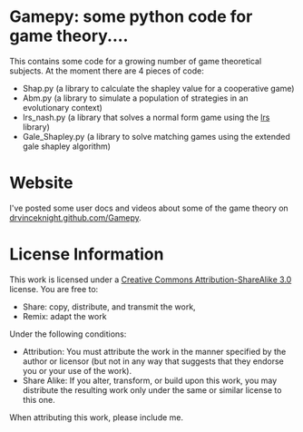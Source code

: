 # Gamepy: some python code for game theory....

This contains some code for a growing number of game theoretical subjects. At the moment there are 4 pieces of code:

- Shap.py (a library to calculate the shapley value for a cooperative game)
- Abm.py (a library to simulate a population of strategies in an evolutionary context)
- lrs_nash.py (a library that solves a normal form game using the [lrs](http://cgm.cs.mcgill.ca/~avis/C/lrs.html) library)
- Gale_Shapley.py (a library to solve matching games using the extended gale shapley algorithm)

# Website

I've posted some user docs and videos about some of the game theory on [drvinceknight.github.com/Gamepy](http://drvinceknight.github.com/Gamepy/).

# License Information

This work is licensed under a [Creative Commons Attribution-ShareAlike 3.0](http://creativecommons.org/licenses/by-sa/3.0/us/) license.  You are free to:

* Share: copy, distribute, and transmit the work,
* Remix: adapt the work

Under the following conditions:

* Attribution: You must attribute the work in the manner specified by the author or licensor (but not in any way that suggests that they endorse you or your use of the work).
* Share Alike: If you alter, transform, or build upon this work, you may distribute the resulting work only under the same or similar license to this one.

When attributing this work, please include me.

